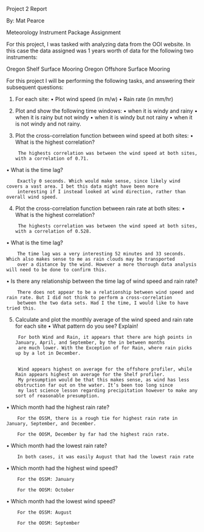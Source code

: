 Project 2 Report

By: Mat Pearce

Meteorology Instrument Package Assignment


For this project, I was tasked with analyzing data from the OOI website. In this case the data assigned was 1 years worth of data for the following two instruments:

Oregon Shelf Surface Mooring
Oregon Offshore Surface Mooring

For this project I will be performing the following tasks, and answering their subsequent questions:

1) For each site:
• Plot wind speed (in m/w)
• Rain rate (in mm/hr)
2) Plot and show the following time windows:
• when it is windy and rainy
• when it is rainy but not windy
• when it is windy but not rainy
• when it is not windy and not rainy.

3) Plot the cross-correlation function between wind speed at both sites:
• What is the highest correlation?

        The highests correlation was between the wind speed at both sites, with a correlation of 0.71.


• What is the time lag?

        Exactly 0 seconds. Which would make sense, since likely wind covers a vast area. I bet this data might have been more
        interesting if I instead looked at wind direction, rather than overall wind speed.


4) Plot the cross-correlation function between rain rate at both sites:
• What is the highest correlation?

        The highests correlation was between the wind speed at both sites, with a correlation of 0.528.

        

• What is the time lag?

        The time lag was a very interesting 52 minutes and 33 seconds. Which also makes sense to me as rain clouds may be transported
        over a distance by the wind. However a more thorough data analysis will need to be done to confirm this.


• Is there any relationship between the time lag of wind speed and rain rate?

        There does not appear to be a relationship between wind speed and rain rate. But I did not think to perform a cross-correlation
        between the two data sets. Had I the time, I would like to have tried this.


5) Calculate and plot the monthly average of the wind speed and rain rate for each site
• What pattern do you see? Explain!

        For both Wind and Rain, it appears that there are high points in January, April, and September, by the in between months
        are much lower. With the Exception of for Rain, where rain picks up by a lot in December.


        Wind appears highest on average for the offshore profiler, while Rain appears highest on average for the Shelf profiler.
        My presumption would be that this makes sense, as wind has less obstruction far out on the water. It’s been too long since
        my last science lesson regarding precipitation however to make any sort of reasonable presumption.


• Which month had the highest rain rate?
                        
        For the OSSM, there is a rough tie for highest rain rate in January, September, and December.

        For the OOSM, December by far had the highest rain rate.

                        

• Which month had the lowest rain rate?
                        

        In both cases, it was easily August that had the lowest rain rate

        

• Which month had the highest wind speed?

        For the OSSM: January

        For the OOSM: October

                        

• Which month had the lowest wind speed?

        For the OSSM: August

        For the OOSM: September
